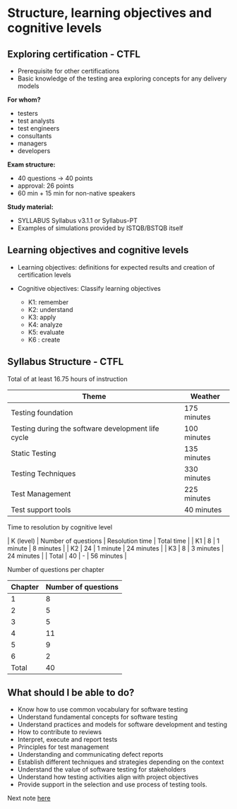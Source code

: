 # Structure, learning objectives and cognitive levels
## Exploring certification - CTFL

- Prerequisite for other certifications
- Basic knowledge of the testing area exploring concepts for any delivery models

**For whom?**

- testers
- test analysts
- test engineers
- consultants
- managers
- developers

**Exam structure:**

- 40 questions -> 40 points
- approval: 26 points
- 60 min + 15 min for non-native speakers

**Study material:**

- SYLLABUS Syllabus v3.1.1 or Syllabus-PT
- Examples of simulations provided by ISTQB/BSTQB itself

## Learning objectives and cognitive levels

- Learning objectives: definitions for expected results and creation of certification levels

- Cognitive objectives: Classify learning objectives

    - K1: remember
    - K2: understand
    - K3: apply
    - K4: analyze
    - K5: evaluate
    - K6 : create

## Syllabus Structure - CTFL

Total of at least 16.75 hours of instruction

| Theme | Weather |
|------|-------|
| Testing foundation | 175 minutes |
| Testing during the software development life cycle | 100 minutes |
| Static Testing | 135 minutes |
| Testing Techniques | 330 minutes |
| Test Management | 225 minutes |
| Test support tools | 40 minutes |

Time to resolution by cognitive level

| K (level) | Number of questions | Resolution time | Total time |
| K1 | 8 | 1 minute | 8 minutes |
| K2 | 24 | 1 minute | 24 minutes |
| K3 | 8 | 3 minutes | 24 minutes |
| Total | 40 | - | 56 minutes |

Number of questions per chapter

| Chapter | Number of questions |
|----------|----------------|
| 1 | 8 |
| 2 | 5 |
| 3 | 5 |
| 4 | 11 |
| 5 | 9 |
| 6 | 2 |
| Total | 40 |

## What should I be able to do?

- Know how to use common vocabulary for software testing
- Understand fundamental concepts for software testing
- Understand practices and models for software development and testing
- How to contribute to reviews
- Interpret, execute and report tests
- Principles for test management
- Understanding and communicating defect reports
- Establish different techniques and strategies depending on the context
- Understand the value of software testing for stakeholders
- Understand how testing activities align with project objectives
- Provide support in the selection and use process of testing tools.

Next note [here](https://github.com/fernandakflima/quality-assurance-studies/blob/main/the-path-to-CTFL-certification/concepts-for-CTFL.md)